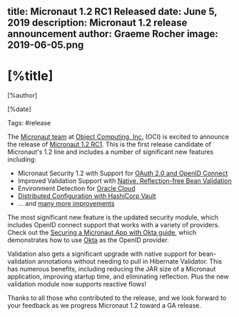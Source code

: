 title: Micronaut 1.2 RC1 Released
date: June 5, 2019 
description: Micronaut 1.2 release announcement
author: Graeme Rocher
image: 2019-06-05.png
---

# [%title]

[%author]

[%date] 

Tags: #release

The [Micronaut team](https://objectcomputing.com/products/2gm-team) at [Object Computing, Inc.](https://objectcomputing.com/) (OCI) is excited to announce the release of [Micronaut 1.2 RC1](https://github.com/micronaut-projects/micronaut-core/releases/tag/v1.2.0.RC1). This is the first release candidate of Micronaut's 1.2 line and includes a number of significant new features including:

*   Micronaut Security 1.2 with Support for [OAuth 2.0 and OpenID Connect](https://micronaut-projects.github.io/micronaut-security/1.2.x/guide/#oauth)
*   Improved Validation Support with [Native, Reflection-free Bean Validation](https://docs.micronaut.io/1.2.x/guide/index.html#beanValidation)
*   Environment Detection for [Oracle Cloud](https://cloud.oracle.com/home)
*   [Distributed Configuration with HashiCorp Vault](https://docs.micronaut.io/1.2.x/guide/index.html#distributedConfigurationVault) 
*   ... and [many more improvements](https://docs.micronaut.io/1.2.x/guide/index.html#whatsNew)

The most significant new feature is the updated security module, which includes OpenID connect support that works with a variety of providers. Check out the [Securing a Micronaut App with Okta guide](https://guides.micronaut.io/micronaut-oauth2-okta/guide/index.html), which demonstrates how to use [Okta](https://www.okta.com) as the OpenID provider.

Validation also gets a significant upgrade with native support for bean-validation annotations without needing to pull in Hibernate Validator. This has numerous benefits, including reducing the JAR size of a Micronaut application, improving startup time, and eliminating reflection. Plus the new validation module now supports reactive flows! 

Thanks to all those who contributed to the release, and we look forward to your feedback as we progress Micronaut 1.2 toward a GA release.
